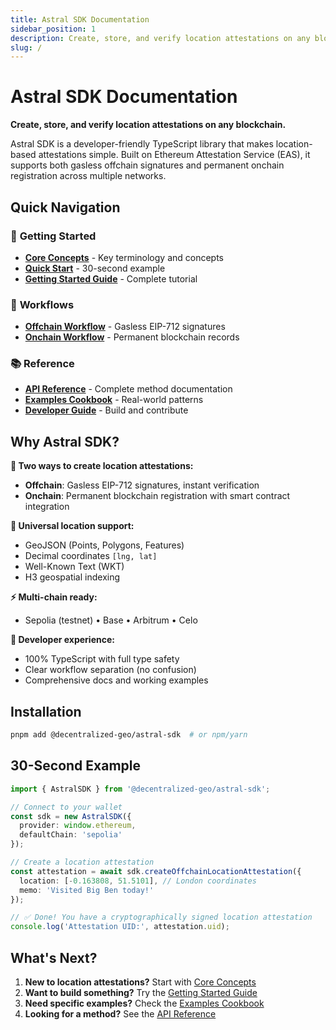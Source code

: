 ```yaml
---
title: Astral SDK Documentation
sidebar_position: 1
description: Create, store, and verify location attestations on any blockchain
slug: /
---
```


# Astral SDK Documentation

**Create, store, and verify location attestations on any blockchain.**

Astral SDK is a developer-friendly TypeScript library that makes location-based attestations simple. Built on Ethereum Attestation Service (EAS), it supports both gasless offchain signatures and permanent onchain registration across multiple networks.

## Quick Navigation

### 🚀 **Getting Started**
- **[Core Concepts](./core-concepts)** - Key terminology and concepts
- **[Quick Start](./quick-start)** - 30-second example
- **[Getting Started Guide](./guides/getting-started)** - Complete tutorial

### 📖 **Workflows** 
- **[Offchain Workflow](./guides/offchain-workflow)** - Gasless EIP-712 signatures
- **[Onchain Workflow](./guides/onchain-workflow)** - Permanent blockchain records

### 📚 **Reference**
- **[API Reference](./api/reference)** - Complete method documentation
- **[Examples Cookbook](./examples/cookbook)** - Real-world patterns
- **[Developer Guide](./guides/development)** - Build and contribute

## Why Astral SDK?

**🚀 Two ways to create location attestations:**
- **Offchain**: Gasless EIP-712 signatures, instant verification
- **Onchain**: Permanent blockchain registration with smart contract integration

**📍 Universal location support:**
- GeoJSON (Points, Polygons, Features) 
- Decimal coordinates `[lng, lat]`
- Well-Known Text (WKT)
- H3 geospatial indexing

**⚡ Multi-chain ready:**
- Sepolia (testnet) • Base • Arbitrum • Celo

**💫 Developer experience:**
- 100% TypeScript with full type safety
- Clear workflow separation (no confusion)
- Comprehensive docs and working examples

## Installation

```bash
pnpm add @decentralized-geo/astral-sdk  # or npm/yarn
```

## 30-Second Example

```typescript
import { AstralSDK } from '@decentralized-geo/astral-sdk';

// Connect to your wallet
const sdk = new AstralSDK({ 
  provider: window.ethereum,
  defaultChain: 'sepolia' 
});

// Create a location attestation
const attestation = await sdk.createOffchainLocationAttestation({
  location: [-0.163808, 51.5101], // London coordinates
  memo: 'Visited Big Ben today!'
});

// ✅ Done! You have a cryptographically signed location attestation
console.log('Attestation UID:', attestation.uid);
```

## What's Next?

1. **New to location attestations?** Start with [Core Concepts](./core-concepts)
2. **Want to build something?** Try the [Getting Started Guide](./guides/getting-started)
3. **Need specific examples?** Check the [Examples Cookbook](./examples/cookbook)
4. **Looking for a method?** See the [API Reference](./api/reference)